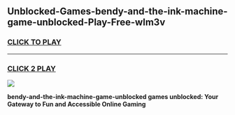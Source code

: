 
## Unblocked-Games-bendy-and-the-ink-machine-game-unblocked-Play-Free-wlm3v
<h3>
<a href="https://premium76.site?title=bendy-and-the-ink-machine-game-unblocked&ref=18A1">CLICK TO PLAY</a></h3>
<hr>

<h3>
<a href="https://premium76.site?title=bendy-and-the-ink-machine-game-unblocked&ref=18A1">CLICK 2 PLAY</a>
  
</h3>

<a href="https://premium76.site?title=bendy-and-the-ink-machine-game-unblocked&ref=18A1"><img src="https://clearcache.store/games.png"></a>


**bendy-and-the-ink-machine-game-unblocked games unblocked: Your Gateway to Fun and Accessible Online Gaming**
